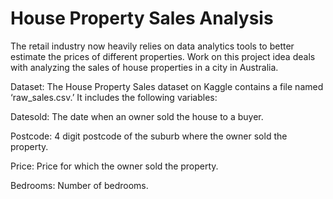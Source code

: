 # House Property Sales Analysis
The retail industry now heavily relies on data analytics tools to better estimate the prices of different properties. Work on this project idea deals with analyzing the sales of house properties in a city in Australia.

Dataset: The House Property Sales dataset on Kaggle contains a file named ‘raw_sales.csv.’ It includes the following variables:

Datesold: The date when an owner sold the house to a buyer.

Postcode: 4 digit postcode of the suburb where the owner sold the property.

Price: Price for which the owner sold the property.

Bedrooms: Number of bedrooms.
